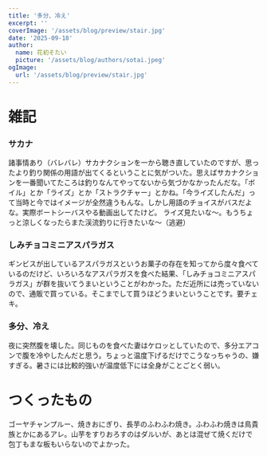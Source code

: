 ```yaml
---
title: '多分、冷え'
excerpt: ''
coverImage: '/assets/blog/preview/stair.jpg'
date: '2025-09-18'
author:
  name: 花初そたい
  picture: '/assets/blog/authors/sotai.jpeg'
ogImage:
  url: '/assets/blog/preview/stair.jpg'
---
```

# 雑記
### サカナ
諸事情あり（バレバレ）サカナクションを一から聴き直していたのですが、思ったより釣り関係の用語が出てくるということに気がついた。思えばサカナクションを一番聞いてたころは釣りなんてやってないから気づかなかったんだな。「ボイル」とか「ライズ」とか「ストラクチャー」とかね。「今ライズしたんだ」って当時と今ではイメージが全然違うもんな。しかし用語のチョイスがバスだよな。実際ボートシーバスやる動画出してたけど。
ライズ見たいな～。もうちょっと涼しくなったらまた渓流釣りに行きたいな～（逃避）

### しみチョコミニアスパラガス
ギンビスが出しているアスパラガスというお菓子の存在を知ってから度々食べているのだけど、いろいろなアスパラガスを食べた結果、「しみチョコミニアスパラガス」が群を抜いてうまいということがわかった。ただ近所には売っていないので、通販で買っている。そこまでして買うほどうまいということです。要チェキ。

### 多分、冷え
夜に突然腹を壊した。同じものを食べた妻はケロッとしていたので、多分エアコンで腹を冷やしたんだと思う。ちょっと温度下げるだけでこうなっちゃうの、嫌すぎる。暑さには比較的強いが温度低下には全身がことごとく弱い。

# つくったもの
ゴーヤチャンプルー、焼きおにぎり、長芋のふわふわ焼き。ふわふわ焼きは鳥貴族とかにあるアレ。山芋をすりおろすのはダルいが、あとは混ぜて焼くだけで包丁もまな板もいらないのでよかった。